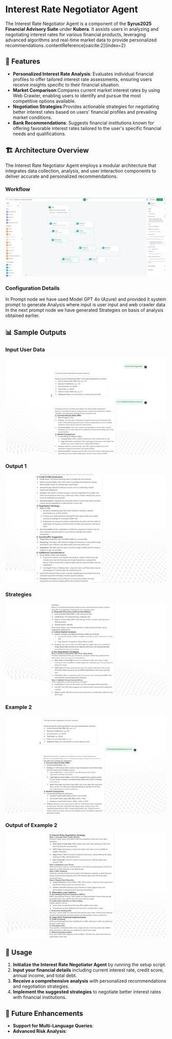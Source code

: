 # Interest Rate Negotiator Agent

The Interest Rate Negotiator Agent is a component of the **Syrus2025 Financial Advisory Suite** under **Kubera**. It assists users in analyzing and negotiating interest rates for various financial products, leveraging advanced algorithms and real-time market data to provide personalized recommendations.&#8203;:contentReference[oaicite:2]{index=2}

## 📌 Features

- **Personalized Interest Rate Analysis**: 
Evaluates individual financial profiles to offer tailored interest rate assessments, ensuring users receive insights specific to their financial situation.
- **Market Comparison**:Compares current market interest rates by using Web Crawler, enabling users to identify and pursue the most competitive options available.
- **Negotiation Strategies**:Provides actionable strategies for negotiating better interest rates based on users' financial profiles and prevailing market conditions.
- **Bank Recommendations**: Suggests financial institutions known for offering favorable interest rates tailored to the user's specific financial needs and qualifications.

## 🏗 Architecture Overview
The Interest Rate Negotiator Agent employs a modular architecture that integrates data collection, analysis, and user interaction components to deliver accurate and personalized recommendations.

### **Workflow**

![Workflow](workflow.png)

### **Configuration Details**
In Prompt node we have used Model GPT 4o (Azure) and provided it system prompt to generate Analysis where input is user input and web crawler data
In the next prompt node we have generated Strategies on basis of analysis obtained earlier.

## 📊 Sample Outputs

### **Input User Data**

![Output Example 1](output_1.png)

### **Output 1**

![Output Example 2](output_2.png)

### **Strategies**

![Output Example 3](output_3.png)

### **Example 2**

![Output Example 4](output_4.png)

### **Output of Example 2**

![Output Example 5](output_5.png)

## 🚀 Usage

1. **Initialize the Interest Rate Negotiator Agent** by running the setup script.
2. **Input your financial details** including current interest rate, credit score, annual income, and total debt.
3. **Receive a comprehensive analysis** with personalized recommendations and negotiation strategies.
4. **Implement the suggested strategies** to negotiate better interest rates with financial institutions.

## 📌 Future Enhancements
- **Support for Multi-Language Queries**: 
- **Advanced Risk Analysis**: 
